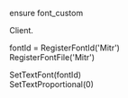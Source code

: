 ensure font_custom

Client.

fontId = RegisterFontId('Mitr')  
RegisterFontFile('Mitr')

SetTextFont(fontId)              
SetTextProportional(0)
